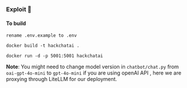 ### Exploit 🧨

#### To build
```rename .env.example to .env```

```docker build -t hackchatai .```

```docker run -d -p 5001:5001 hackchatai```

<b>Note</b>: You might need to change model version in `chatbot/chat.py`
from `oai-gpt-4o-mini` to `gpt-4o-mini` if you are using openAI API , here we are proxying through LiteLLM for our deployment.